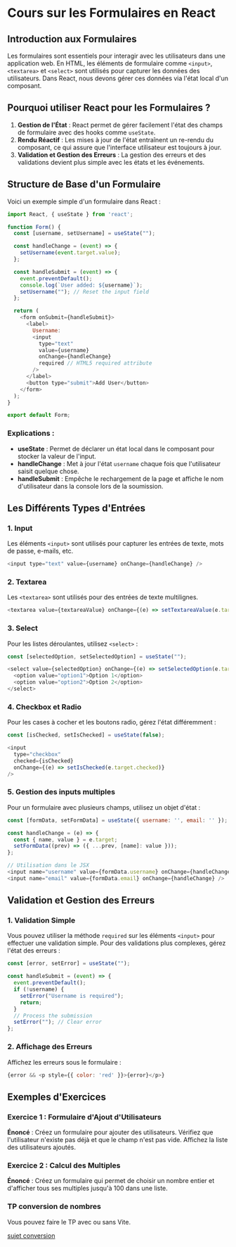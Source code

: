 # Cours sur les Formulaires en React

## Introduction aux Formulaires

Les formulaires sont essentiels pour interagir avec les utilisateurs dans une application web. En HTML, les éléments de formulaire comme `<input>`, `<textarea>` et `<select>` sont utilisés pour capturer les données des utilisateurs. Dans React, nous devons gérer ces données via l'état local d'un composant.

## Pourquoi utiliser React pour les Formulaires ?

1. **Gestion de l'État** : React permet de gérer facilement l'état des champs de formulaire avec des hooks comme `useState`.
2. **Rendu Réactif** : Les mises à jour de l'état entraînent un re-rendu du composant, ce qui assure que l'interface utilisateur est toujours à jour.
3. **Validation et Gestion des Erreurs** : La gestion des erreurs et des validations devient plus simple avec les états et les événements.

## Structure de Base d'un Formulaire

Voici un exemple simple d'un formulaire dans React :

```javascript
import React, { useState } from 'react';

function Form() {
  const [username, setUsername] = useState("");

  const handleChange = (event) => {
    setUsername(event.target.value);
  };

  const handleSubmit = (event) => {
    event.preventDefault();
    console.log(`User added: ${username}`);
    setUsername(""); // Reset the input field
  };

  return (
    <form onSubmit={handleSubmit}>
      <label>
        Username:
        <input
          type="text"
          value={username}
          onChange={handleChange}
          required // HTML5 required attribute
        />
      </label>
      <button type="submit">Add User</button>
    </form>
  );
}

export default Form;
```

### Explications :

- **useState** : Permet de déclarer un état local dans le composant pour stocker la valeur de l'input.
- **handleChange** : Met à jour l'état `username` chaque fois que l'utilisateur saisit quelque chose.
- **handleSubmit** : Empêche le rechargement de la page et affiche le nom d'utilisateur dans la console lors de la soumission.

## Les Différents Types d'Entrées

### 1. Input

Les éléments `<input>` sont utilisés pour capturer les entrées de texte, mots de passe, e-mails, etc.

```javascript
<input type="text" value={username} onChange={handleChange} />
```

### 2. Textarea

Les `<textarea>` sont utilisés pour des entrées de texte multilignes.

```javascript
<textarea value={textareaValue} onChange={(e) => setTextareaValue(e.target.value)} />
```

### 3. Select

Pour les listes déroulantes, utilisez `<select>` :

```javascript
const [selectedOption, setSelectedOption] = useState("");

<select value={selectedOption} onChange={(e) => setSelectedOption(e.target.value)}>
  <option value="option1">Option 1</option>
  <option value="option2">Option 2</option>
</select>
```

### 4. Checkbox et Radio

Pour les cases à cocher et les boutons radio, gérez l'état différemment :

```javascript
const [isChecked, setIsChecked] = useState(false);

<input
  type="checkbox"
  checked={isChecked}
  onChange={(e) => setIsChecked(e.target.checked)}
/>
```

### 5. Gestion des inputs multiples

Pour un formulaire avec plusieurs champs, utilisez un objet d'état :

```javascript
const [formData, setFormData] = useState({ username: '', email: '' });

const handleChange = (e) => {
  const { name, value } = e.target;
  setFormData((prev) => ({ ...prev, [name]: value }));
};

// Utilisation dans le JSX
<input name="username" value={formData.username} onChange={handleChange} />
<input name="email" value={formData.email} onChange={handleChange} />
```

## Validation et Gestion des Erreurs

### 1. Validation Simple

Vous pouvez utiliser la méthode `required` sur les éléments `<input>` pour effectuer une validation simple. Pour des validations plus complexes, gérez l'état des erreurs :

```javascript
const [error, setError] = useState("");

const handleSubmit = (event) => {
  event.preventDefault();
  if (!username) {
    setError("Username is required");
    return;
  }
  // Process the submission
  setError(""); // Clear error
};
```

### 2. Affichage des Erreurs

Affichez les erreurs sous le formulaire :

```javascript
{error && <p style={{ color: 'red' }}>{error}</p>}
```

## Exemples d'Exercices

### Exercice 1 : Formulaire d'Ajout d'Utilisateurs

**Énoncé** : Créez un formulaire pour ajouter des utilisateurs. Vérifiez que l'utilisateur n'existe pas déjà et que le champ n'est pas vide. Affichez la liste des utilisateurs ajoutés.

### Exercice 2 : Calcul des Multiples

**Énoncé** : Créez un formulaire qui permet de choisir un nombre entier et d'afficher tous ses multiples jusqu'à 100 dans une liste.


### TP conversion de nombres

Vous pouvez faire le TP avec ou sans Vite.

[sujet conversion](./TP/01_conversion.md)